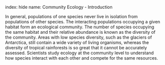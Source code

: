 index: hide
name: Community Ecology - Introduction

In general, populations of one species never live in isolation from populations of other species. The interacting populations occupying a given habitat form an ecological community. The number of species occupying the same habitat and their relative abundance is known as the diversity of the community. Areas with low species diversity, such as the glaciers of Antarctica, still contain a wide variety of living organisms, whereas the diversity of tropical rainforests is so great that it cannot be accurately assessed. Scientists study ecology at the community level to understand how species interact with each other and compete for the same resources.

